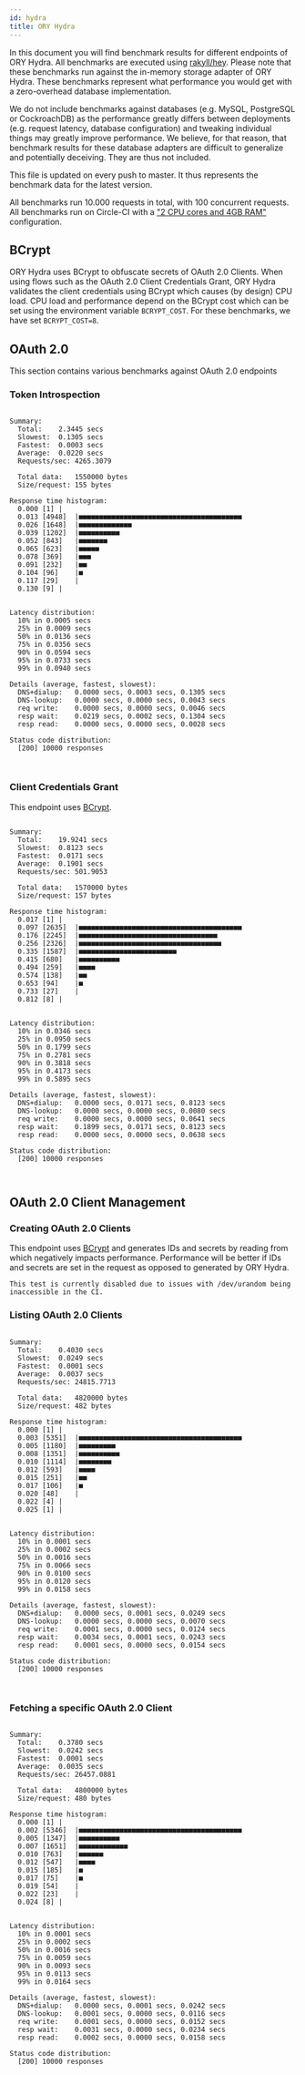 ```yaml
---
id: hydra
title: ORY Hydra
---
```


In this document you will find benchmark results for different endpoints of ORY Hydra. All benchmarks are executed
using [rakyll/hey](https://github.com/rakyll/hey). Please note that these benchmarks run against the in-memory storage
adapter of ORY Hydra. These benchmarks represent what performance you would get with a zero-overhead database implementation.

We do not include benchmarks against databases (e.g. MySQL, PostgreSQL or CockroachDB) as the performance greatly differs between
deployments (e.g. request latency, database configuration) and tweaking individual things may greatly improve performance.
We believe, for that reason, that benchmark results for these database adapters are difficult to generalize and potentially
deceiving. They are thus not included.

This file is updated on every push to master. It thus represents the benchmark data for the latest version.

All benchmarks run 10.000 requests in total, with 100 concurrent requests. All benchmarks run on Circle-CI with a
["2 CPU cores and 4GB RAM"](https://support.circleci.com/hc/en-us/articles/360000489307-Why-do-my-tests-take-longer-to-run-on-CircleCI-than-locally-)
configuration.

## BCrypt

ORY Hydra uses BCrypt to obfuscate secrets of OAuth 2.0 Clients. When using flows such as the OAuth 2.0 Client Credentials
Grant, ORY Hydra validates the client credentials using BCrypt which causes (by design) CPU load. CPU load and performance
depend on the BCrypt cost which can be set using the environment variable `BCRYPT_COST`. For these benchmarks,
we have set `BCRYPT_COST=8`.

## OAuth 2.0

This section contains various benchmarks against OAuth 2.0 endpoints

### Token Introspection

```

Summary:
  Total:	2.3445 secs
  Slowest:	0.1305 secs
  Fastest:	0.0003 secs
  Average:	0.0220 secs
  Requests/sec:	4265.3079
  
  Total data:	1550000 bytes
  Size/request:	155 bytes

Response time histogram:
  0.000 [1]	|
  0.013 [4948]	|■■■■■■■■■■■■■■■■■■■■■■■■■■■■■■■■■■■■■■■■
  0.026 [1648]	|■■■■■■■■■■■■■
  0.039 [1202]	|■■■■■■■■■■
  0.052 [843]	|■■■■■■■
  0.065 [623]	|■■■■■
  0.078 [369]	|■■■
  0.091 [232]	|■■
  0.104 [96]	|■
  0.117 [29]	|
  0.130 [9]	|


Latency distribution:
  10% in 0.0005 secs
  25% in 0.0009 secs
  50% in 0.0136 secs
  75% in 0.0356 secs
  90% in 0.0594 secs
  95% in 0.0733 secs
  99% in 0.0940 secs

Details (average, fastest, slowest):
  DNS+dialup:	0.0000 secs, 0.0003 secs, 0.1305 secs
  DNS-lookup:	0.0000 secs, 0.0000 secs, 0.0043 secs
  req write:	0.0000 secs, 0.0000 secs, 0.0046 secs
  resp wait:	0.0219 secs, 0.0002 secs, 0.1304 secs
  resp read:	0.0000 secs, 0.0000 secs, 0.0028 secs

Status code distribution:
  [200]	10000 responses



```

### Client Credentials Grant

This endpoint uses [BCrypt](#bcrypt).

```

Summary:
  Total:	19.9241 secs
  Slowest:	0.8123 secs
  Fastest:	0.0171 secs
  Average:	0.1901 secs
  Requests/sec:	501.9053
  
  Total data:	1570000 bytes
  Size/request:	157 bytes

Response time histogram:
  0.017 [1]	|
  0.097 [2635]	|■■■■■■■■■■■■■■■■■■■■■■■■■■■■■■■■■■■■■■■■
  0.176 [2245]	|■■■■■■■■■■■■■■■■■■■■■■■■■■■■■■■■■■
  0.256 [2326]	|■■■■■■■■■■■■■■■■■■■■■■■■■■■■■■■■■■■
  0.335 [1587]	|■■■■■■■■■■■■■■■■■■■■■■■■
  0.415 [680]	|■■■■■■■■■■
  0.494 [259]	|■■■■
  0.574 [138]	|■■
  0.653 [94]	|■
  0.733 [27]	|
  0.812 [8]	|


Latency distribution:
  10% in 0.0346 secs
  25% in 0.0950 secs
  50% in 0.1799 secs
  75% in 0.2781 secs
  90% in 0.3818 secs
  95% in 0.4173 secs
  99% in 0.5895 secs

Details (average, fastest, slowest):
  DNS+dialup:	0.0000 secs, 0.0171 secs, 0.8123 secs
  DNS-lookup:	0.0000 secs, 0.0000 secs, 0.0080 secs
  req write:	0.0000 secs, 0.0000 secs, 0.0641 secs
  resp wait:	0.1899 secs, 0.0171 secs, 0.8123 secs
  resp read:	0.0000 secs, 0.0000 secs, 0.0638 secs

Status code distribution:
  [200]	10000 responses



```

## OAuth 2.0 Client Management

### Creating OAuth 2.0 Clients

This endpoint uses [BCrypt](#bcrypt) and generates IDs and secrets by reading from  which negatively impacts
performance. Performance will be better if IDs and secrets are set in the request as opposed to generated by ORY Hydra.

```
This test is currently disabled due to issues with /dev/urandom being inaccessible in the CI.
```

### Listing OAuth 2.0 Clients

```

Summary:
  Total:	0.4030 secs
  Slowest:	0.0249 secs
  Fastest:	0.0001 secs
  Average:	0.0037 secs
  Requests/sec:	24815.7713
  
  Total data:	4820000 bytes
  Size/request:	482 bytes

Response time histogram:
  0.000 [1]	|
  0.003 [5351]	|■■■■■■■■■■■■■■■■■■■■■■■■■■■■■■■■■■■■■■■■
  0.005 [1180]	|■■■■■■■■■
  0.008 [1351]	|■■■■■■■■■■
  0.010 [1114]	|■■■■■■■■
  0.012 [593]	|■■■■
  0.015 [251]	|■■
  0.017 [106]	|■
  0.020 [48]	|
  0.022 [4]	|
  0.025 [1]	|


Latency distribution:
  10% in 0.0001 secs
  25% in 0.0002 secs
  50% in 0.0016 secs
  75% in 0.0066 secs
  90% in 0.0100 secs
  95% in 0.0120 secs
  99% in 0.0158 secs

Details (average, fastest, slowest):
  DNS+dialup:	0.0000 secs, 0.0001 secs, 0.0249 secs
  DNS-lookup:	0.0000 secs, 0.0000 secs, 0.0070 secs
  req write:	0.0001 secs, 0.0000 secs, 0.0124 secs
  resp wait:	0.0034 secs, 0.0001 secs, 0.0243 secs
  resp read:	0.0001 secs, 0.0000 secs, 0.0154 secs

Status code distribution:
  [200]	10000 responses



```

### Fetching a specific OAuth 2.0 Client

```

Summary:
  Total:	0.3780 secs
  Slowest:	0.0242 secs
  Fastest:	0.0001 secs
  Average:	0.0035 secs
  Requests/sec:	26457.0881
  
  Total data:	4800000 bytes
  Size/request:	480 bytes

Response time histogram:
  0.000 [1]	|
  0.002 [5346]	|■■■■■■■■■■■■■■■■■■■■■■■■■■■■■■■■■■■■■■■■
  0.005 [1347]	|■■■■■■■■■■
  0.007 [1651]	|■■■■■■■■■■■■
  0.010 [763]	|■■■■■■
  0.012 [547]	|■■■■
  0.015 [185]	|■
  0.017 [75]	|■
  0.019 [54]	|
  0.022 [23]	|
  0.024 [8]	|


Latency distribution:
  10% in 0.0001 secs
  25% in 0.0002 secs
  50% in 0.0016 secs
  75% in 0.0059 secs
  90% in 0.0093 secs
  95% in 0.0113 secs
  99% in 0.0164 secs

Details (average, fastest, slowest):
  DNS+dialup:	0.0000 secs, 0.0001 secs, 0.0242 secs
  DNS-lookup:	0.0001 secs, 0.0000 secs, 0.0116 secs
  req write:	0.0001 secs, 0.0000 secs, 0.0152 secs
  resp wait:	0.0031 secs, 0.0000 secs, 0.0234 secs
  resp read:	0.0002 secs, 0.0000 secs, 0.0158 secs

Status code distribution:
  [200]	10000 responses



```
